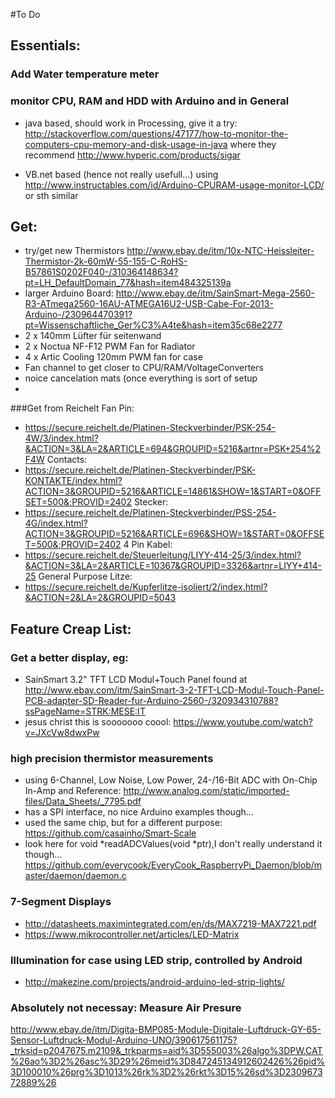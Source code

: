 #To Do

## Essentials:

### Add Water temperature meter

### monitor CPU, RAM and HDD with Arduino and in General
- java based, should work in Processing, give it a try:
http://stackoverflow.com/questions/47177/how-to-monitor-the-computers-cpu-memory-and-disk-usage-in-java where they recommend http://www.hyperic.com/products/sigar

- VB.net based (hence not really usefull...) using http://www.instructables.com/id/Arduino-CPURAM-usage-monitor-LCD/ or sth similar

## Get:
- try/get new Thermistors
http://www.ebay.de/itm/10x-NTC-Heissleiter-Thermistor-2k-60mW-55-155-C-RoHS-B57861S0202F040-/310364148634?pt=LH_DefaultDomain_77&hash=item484325139a
- larger Arduino Board: http://www.ebay.de/itm/SainSmart-Mega-2560-R3-ATmega2560-16AU-ATMEGA16U2-USB-Cabe-For-2013-Arduino-/230964470391?pt=Wissenschaftliche_Ger%C3%A4te&hash=item35c68e2277
- 2 x 140mm Lüfter für seitenwand 
- 2 x Noctua NF-F12 PWM Fan for Radiator
- 4 x Artic Cooling 120mm PWM fan for case
- Fan channel to get closer to CPU/RAM/VoltageConverters
- noice cancelation mats (once everything is sort of setup
- 

###Get from Reichelt
Fan Pin:
- https://secure.reichelt.de/Platinen-Steckverbinder/PSK-254-4W/3/index.html?&ACTION=3&LA=2&ARTICLE=694&GROUPID=5216&artnr=PSK+254%2F4W
Contacts:
- https://secure.reichelt.de/Platinen-Steckverbinder/PSK-KONTAKTE/index.html?ACTION=3&GROUPID=5216&ARTICLE=14861&SHOW=1&START=0&OFFSET=500&;PROVID=2402
Stecker:
- https://secure.reichelt.de/Platinen-Steckverbinder/PSS-254-4G/index.html?ACTION=3&GROUPID=5216&ARTICLE=696&SHOW=1&START=0&OFFSET=500&;PROVID=2402
4 Pin Kabel:
- https://secure.reichelt.de/Steuerleitung/LIYY-414-25/3/index.html?&ACTION=3&LA=2&ARTICLE=10367&GROUPID=3326&artnr=LIYY+414-25
General Purpose Litze:
- https://secure.reichelt.de/Kupferlitze-isoliert/2/index.html?&ACTION=2&LA=2&GROUPID=5043

## Feature Creap List:
### Get a better display, eg:
- SainSmart 3.2" TFT LCD Modul+Touch Panel
found at http://www.ebay.com/itm/SainSmart-3-2-TFT-LCD-Modul-Touch-Panel-PCB-adapter-SD-Reader-fur-Arduino-2560-/320934310788?ssPageName=STRK:MESE:IT
- jesus christ this is sooooooo coool:
https://www.youtube.com/watch?v=JXcVw8dwxPw

### high precision thermistor measurements
* using 6-Channel, Low Noise, Low Power, 24-/16-Bit ADC with On-Chip In-Amp and Reference:
http://www.analog.com/static/imported-files/Data_Sheets/_7795.pdf
* has a SPI interface, no nice Arduino examples though...
* used the same chip, but for a different purpose:
https://github.com/casainho/Smart-Scale
* look here for void *readADCValues(void *ptr),I don't really understand it though...
https://github.com/everycook/EveryCook_RaspberryPi_Daemon/blob/master/daemon/daemon.c

### 7-Segment Displays
* http://datasheets.maximintegrated.com/en/ds/MAX7219-MAX7221.pdf
* https://www.mikrocontroller.net/articles/LED-Matrix

### Illumination for case using LED strip, controlled by Android
* http://makezine.com/projects/android-arduino-led-strip-lights/

### Absolutely not necessay: Measure Air Presure
http://www.ebay.de/itm/Digita-BMP085-Module-Digitale-Luftdruck-GY-65-Sensor-Luftdruck-Modul-Arduino-UNO/390617561175?_trksid=p2047675.m2109&_trkparms=aid%3D555003%26algo%3DPW.CAT%26ao%3D2%26asc%3D29%26meid%3D847245134912602426%26pid%3D100010%26prg%3D1013%26rk%3D2%26rkt%3D15%26sd%3D230967372889%26
